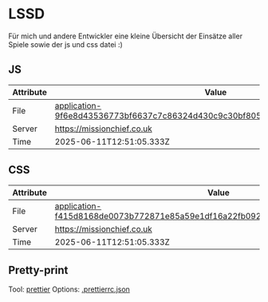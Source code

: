 # LSSD

Für mich und andere Entwickler eine kleine Übersicht der Einsätze aller Spiele sowie der js und css datei :)

<!-- automated -->

## JS

| Attribute | Value                                                                                                                                                                                                |
| --------- | ---------------------------------------------------------------------------------------------------------------------------------------------------------------------------------------------------- |
| File      | [application-9f6e8d43536773bf6637c7c86324d430c9c30bf805155fd9e26f145825b9c73e.js](https://missionchief.co.uk/assets/application-9f6e8d43536773bf6637c7c86324d430c9c30bf805155fd9e26f145825b9c73e.js) |
| Server    | https://missionchief.co.uk                                                                                                                                                                           |
| Time      | 2025-06-11T12:51:05.333Z                                                                                                                                                                             |

## CSS

| Attribute | Value                                                                                                                                                                                                  |
| --------- | ------------------------------------------------------------------------------------------------------------------------------------------------------------------------------------------------------ |
| File      | [application-f415d8168de0073b772871e85a59e1df16a22fb0927a7932c98803facc9ae5da.css](https://missionchief.co.uk/assets/application-f415d8168de0073b772871e85a59e1df16a22fb0927a7932c98803facc9ae5da.css) |
| Server    | https://missionchief.co.uk                                                                                                                                                                             |
| Time      | 2025-06-11T12:51:05.333Z                                                                                                                                                                               |

## Pretty-print

Tool: [prettier](https://prettier.io)
Options: [.prettierrc.json](./.prettierrc.json)

<!-- /automated -->

